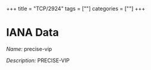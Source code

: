 +++
title = "TCP/2924"
tags = [""]
categories = [""]
+++

# IANA Data

_Name:_ precise-vip

_Description:_ PRECISE-VIP


